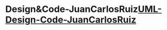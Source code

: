 # Design&Code-JuanCarlosRuiz[UML-Design-Code-JuanCarlosRuiz](https://user-images.githubusercontent.com/115471277/234350227-b03ba314-a8d5-4050-b52f-b33ad08e9f50.png)


